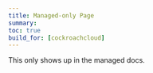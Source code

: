```yaml
---
title: Managed-only Page
summary:
toc: true
build_for: [cockroachcloud]
---
```


This only shows up in the managed docs.
